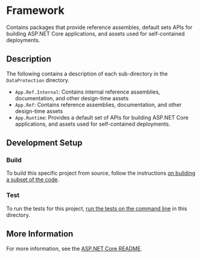 # Framework

Contains packages that provide reference assembles, default sets APIs for building ASP.NET Core applications, and assets used for self-contained deployments.

## Description

The following contains a description of each sub-directory in the `DataProtection` directory.

- `App.Ref.Internal`: Contains internal reference assemblies, documentation, and other design-time assets
- `App.Ref`: Contains reference assemblies, documentation, and other design-time assets
- `App.Runtime`: Provides a default set of APIs for building ASP.NET Core applications, and assets used for self-contained deployments.

## Development Setup

### Build

To build this specific project from source, follow the instructions [on building a subset of the code](https://github.com/dotnet/aspnetcore/blob/master/docs/BuildFromSource.md#building-a-subset-of-the-code).

### Test

To run the tests for this project, [run the tests on the command line](https://github.com/dotnet/aspnetcore/blob/master/docs/BuildFromSource.md#running-tests-on-command-line) in this directory.

## More Information

For more information, see the [ASP.NET Core README](../../README.md).
